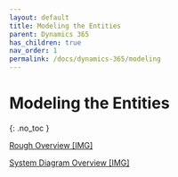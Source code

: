 ```yaml
---
layout: default
title: Modeling the Entities
parent: Dynamics 365
has_children: true
nav_order: 1
permalink: /docs/dynamics-365/modeling
---
```


# Modeling the Entities
{: .no_toc }

<a href='/assets/images/entities.png' target='_blank' class='custom_link_color'>Rough Overview [IMG]</a>

<a href='/assets/images/entityoverview.png' target='_blank' class='custom_link_color'>System Diagram Overview [IMG]</a>